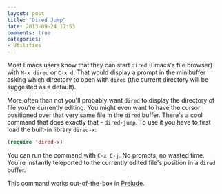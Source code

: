 ```yaml
---
layout: post
title: "Dired Jump"
date: 2013-09-24 17:53
comments: true
categories:
- Utilities
---
```


Most Emacs users know that they can start `dired` (Emacs's file browser) with `M-x dired` or `C-x d`. That would display a prompt in the minibuffer asking which directory to open with `dired` (the current directory will be suggested as a default).

More often than not you'll probably want `dired` to display the directory of file you're currently editing. You might even want to have the cursor positioned over that very same file in the `dired` buffer. There's a cool command that does exactly that - `dired-jump`. To use it you have to first load the built-in library `dired-x`:

``` cl
(require 'dired-x)
```

You can run the command with `C-x C-j`. No prompts, no wasted time. You're instantly teleported to the currently edited file's position in a `dired` buffer.

This command works out-of-the-box in
[Prelude](https://github.com/bbatsov/prelude).
